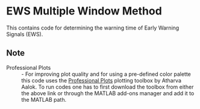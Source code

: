 # EWS Multiple Window Method
This contains code for determining the warning time of Early Warning Signals (EWS).

## Note
<dl>
  <dt>Professional Plots</dt>
  <dd>- For improving plot quality and for using a pre-defined color palette this code uses the <a href="https://in.mathworks.com/matlabcentral/fileexchange/100766-professional-plots" target="_blank">Professional Plots</a> plotting toolbox by Atharva Aalok. To run codes one has to first download the toolbox from either the above link or through the MATLAB add-ons manager and add it to the MATLAB path.</dd>
</dl>
